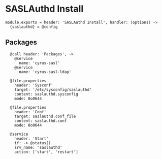 
# SASLAuthd Install

    module.exports = header: 'SASLAuthd Install', handler: (options) ->
      {saslauthd} = @config

## Packages

      @call header: 'Packages', ->
        @service
          name: 'cyrus-sasl'
        @service
          name: 'cyrus-sasl-ldap'
      
      @file.properties
        header: 'Sysconf'
        target: '/etc/sysconfig/saslauthd'
        content: saslauthd.sysconfig
        mode: 0o0644
      
      @file.properties
        header: 'Conf'
        target: saslauthd.conf_file
        content: saslauthd.conf
        mode: 0o0644
      
      @service
        header: 'Start'
        if: -> @status()
        srv_name: 'saslauthd'
        action: ['start', 'restart']
